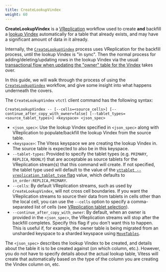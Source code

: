 ```yaml
---
title: CreateLookupVindex
weight: 60
---
```


**CreateLookupVindex** is a [VReplication](../../../reference/vreplication/) workflow used to create **and** backfill
a [lookup Vindex](../../../reference/features/vindexes/#lookup-vindex-types) automatically for a table that already
exists, and may have a significant amount of data in it already.

Internally, the [`CreateLookupVindex`](../../../reference/vreplication/createlookupvindex/) process uses
VReplication for the backfill process, until the lookup Vindex is "in sync". Then the normal process for
adding/deleting/updating rows in the lookup Vindex via the usual
[transactional flow when updating the "owner" table for the Vindex](../../../reference/features/vindexes/#lookup-vindex-types)
takes over.

In this guide, we will walk through the process of using the [`CreateLookupVindex`](../../../reference/vreplication/createlookupvindex/)
workflow, and give some insight into what happens underneath the covers.

The `CreateLookupVindex` `vtctl` client command has the following syntax:

```CreateLookupVindex -- [--cells=<source_cells>] [--continue_after_copy_with_owner=false] [--tablet_types=<source_tablet_types>] <keyspace> <json_spec>```

* `<json_spec>`:  Use the lookup Vindex specified in `<json_spec>` along with
  VReplication to populate/backfill the lookup Vindex from the source table.
* `<keyspace>`:  The Vitess keyspace we are creating the lookup Vindex in.
  The source table is expected to also be in this keyspace.
* `--tablet-types`:  Provided to specify the tablet types
  (e.g. `PRIMARY`, `REPLICA`, `RDONLY`) that are acceptable
  as source tablets for the VReplication stream(s) that this command will
  create. If not specified, the tablet type used will default to the value
  of the [`vttablet --vreplication_tablet_type` flag](../../../reference/vreplication/flags/#vreplication_tablet_type)
  value, which defaults to `in_order:REPLICA,PRIMARY`.
* `--cells`: By default VReplication streams, such as used by
  `CreateLookupVindex`, will not cross cell boundaries. If you want the
  VReplication streams to source their data from tablets in cells other
  than the local cell, you can use the `--cells` option to specify a
  comma-separated list of cells (see [VReplication tablet selection](../../../reference/vreplication/tablet_selection/)).
* `--continue_after_copy_with_owner`: By default, when an owner is provided in the `<json_spec>`,
  the VReplication streams will stop after the backfill completes. Specify this flag if
  you don't want this to happen. This is useful if, for example, the owner table is being
  migrated from an unsharded keyspace to a sharded keyspace using
  [`MoveTables`](../../../reference/vreplication/movetables/).

The `<json_spec>` describes the lookup Vindex to be created, and details about
the table it is to be created against (on which column, etc.). However,
you do not have to specify details about the actual lookup table, Vitess
will create that automatically based on the type of the column you are
creating the Vindex column on, etc.